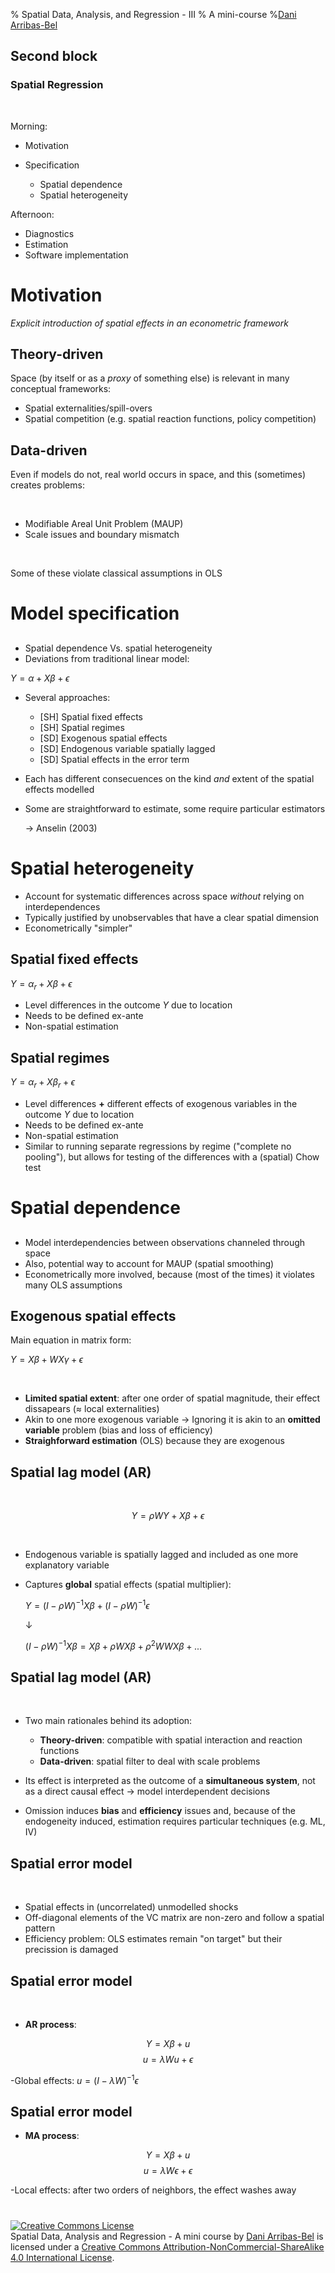 % Spatial Data, Analysis, and Regression - III
% A mini-course
%[Dani Arribas-Bel](http://darribas.org)

## Second block 
### Spatial Regression

$\;$

Morning:

* Motivation
* Specification

    * Spatial dependence
    * Spatial heterogeneity

Afternoon:

* Diagnostics
* Estimation
* Software implementation

# Motivation

*Explicit introduction of spatial effects in an econometric framework*

##

## Theory-driven

Space (by itself or as a *proxy* of something else) is relevant in many
conceptual frameworks:

-  Spatial externalities/spill-overs
-  Spatial competition (e.g. spatial reaction functions, policy
   competition)

## Data-driven

Even if models do not, real world occurs in space, and this (sometimes)
creates problems:

$\;$

-   Modifiable Areal Unit Problem (MAUP)
-   Scale issues and boundary mismatch

$\;$

Some of these violate classical assumptions in OLS

# Model specification
##

##

-   Spatial dependence Vs. spatial heterogeneity
-   Deviations from traditional linear model:

$Y = \alpha + X \beta + \epsilon$

-   Several approaches:

    - [SH] Spatial fixed effects
    - [SH] Spatial regimes
    - [SD] Exogenous spatial effects
    - [SD] Endogenous variable spatially lagged
    - [SD] Spatial effects in the error term

-   Each has different consecuences on the kind *and* extent of the
    spatial effects modelled
-   Some are straightforward to estimate, some require particular
    estimators

    $\rightarrow$ Anselin (2003)

# Spatial heterogeneity

* Account for systematic differences across space *without* relying on
  interdependences
* Typically justified by unobservables that have a clear spatial dimension
* Econometrically "simpler"

##

## Spatial fixed effects

$Y = \alpha_r + X \beta + \epsilon$

* Level differences in the outcome $Y$ due to location
* Needs to be defined ex-ante
* Non-spatial estimation

## Spatial regimes

$Y = \alpha_r + X \beta_r + \epsilon$

* Level differences **+** different effects
  of exogenous variables in the outcome $Y$ due to location
* Needs to be defined ex-ante
* Non-spatial estimation
* Similar to running separate regressions by regime ("complete no pooling"),
  but allows for testing of the differences with a (spatial) Chow test

# Spatial dependence
##

* Model interdependencies between observations channeled through space
* Also, potential way to account for MAUP (spatial smoothing)
* Econometrically more involved, because (most of the times) it violates many OLS assumptions

## Exogenous spatial effects

Main equation in matrix form:

$Y = X \beta + WX \gamma + \epsilon$

$\;$

-   **Limited spatial extent**: after one order of spatial magnitude,
    their effect dissapears ($\approx$ local externalities)
-   Akin to one more exogenous variable $\rightarrow$ Ignoring it is
    akin to an **omitted variable** problem (bias and loss of
    efficiency)
-   **Straighforward estimation** (OLS) because they are exogenous

## Spatial lag model (AR)

$\;$

$$Y = \rho WY + X \beta + \epsilon$$

$\;$

-   Endogenous variable is spatially lagged and included as one more
    explanatory variable

-  Captures **global** spatial effects (spatial multiplier):

    $Y = (I - \rho W)^{-1} X \beta + (I - \rho W)^{-1} \epsilon$

    $\downarrow$

    $(I - \rho W)^{-1} X \beta = X \beta + \rho W X \beta + \rho^2 WW X \beta + ...$

## Spatial lag model (AR)

$\;$

-   Two main rationales behind its adoption:

    -   **Theory-driven**: compatible with spatial interaction and
        reaction functions
    -   **Data-driven**: spatial filter to deal with scale problems

-   Its effect is interpreted as the outcome of a
    **simultaneous system**, not as a direct causal effect $\rightarrow$ model
    interdependent decisions
-   Omission induces **bias** and **efficiency** issues and, because of
    the endogeneity induced, estimation requires particular techniques
    (e.g. ML, IV)


## Spatial error model

$\;$

-   Spatial effects in (uncorrelated) unmodelled shocks
-   Off-diagonal elements of the VC matrix are non-zero and follow a
    spatial pattern
-   Efficiency problem: OLS estimates remain "on target" but their
    precission is damaged

## Spatial error model

$\;$

-   **AR process**:

$$Y = X \beta + u$$$$u = \lambda Wu + \epsilon$$

-Global effects: $u = (I - \lambda W)^{-1} \epsilon$

## Spatial error model

-   **MA process**:

$$Y = X \beta + u$$$$u = \lambda W\epsilon + \epsilon$$

-Local effects: after two orders of neighbors, the effect washes away

#
<a rel="license" href="http://creativecommons.org/licenses/by-nc-sa/4.0/"><img alt="Creative Commons License" style="border-width:0" src="https://i.creativecommons.org/l/by-nc-sa/4.0/88x31.png" /></a><br /><span xmlns:dct="http://purl.org/dc/terms/" property="dct:title">Spatial Data, Analysis and Regression - A mini course</span> by <a xmlns:cc="http://creativecommons.org/ns#" href="http://darribas.org" property="cc:attributionName" rel="cc:attributionURL">Dani Arribas-Bel</a> is licensed under a <a rel="license" href="http://creativecommons.org/licenses/by-nc-sa/4.0/">Creative Commons Attribution-NonCommercial-ShareAlike 4.0 International License</a>.

